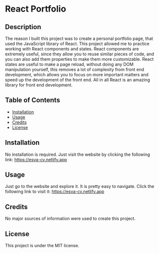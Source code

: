 # React Portfolio

## Description

The reason I built this project was to create a personal portfolio page, that used the JavaScript library of React. This project allowed me to practice working with React components and states. React components are extremely useful, since they allow you to reuse similar pieces of code, and you can also add them properties to make them more customizable. React states are useful to make a page reload, without doing any DOM manipulation yourself, this removes a lot of complexity from front end development, which allows you to focus on more important matters and speed up the development of the front end. All in all React is an amazing library for front end development.

## Table of Contents

- [Installation](#installation)
- [Usage](#usage)
- [Credits](#credits)
- [License](#license)

## Installation

No installation is required. Just visit the website by clicking the following link: https://esva-cv.netlify.app

## Usage

Just go to the website and explore it. It is pretty easy to navigate. Click the following link to visit it: https://esva-cv.netlify.app

## Credits

No major sources of information were used to create this project.

## License

This project is under the MIT license.

